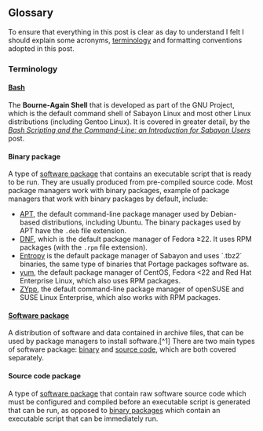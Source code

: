 ## Glossary
To ensure that everything in this post is clear as day to understand I felt I should explain some acronyms, [terminology](#binary-package) and formatting conventions adopted in this post.

### Terminology
#### [Bash](https://en.wikipedia.org/wiki/Bash_(Unix_shell))
The **Bourne-Again Shell** that is developed as part of the GNU Project, which is the default command shell of Sabayon Linux and most other Linux distributions (including Gentoo Linux). It is covered in greater detail, by the [*Bash Scripting and the Command-Line: an Introduction for Sabayon Users*](../../../11/26/bash-scripting-and-the-command-line-an-introduction-for-sabayon-users) post.

#### Binary package
A type of [software package](#software-package) that contains an executable script that is ready to be run. They are usually produced from pre-compiled source code. Most package managers work with binary packages, example of package managers that work with binary packages by default, include:
* [APT](https://en.wikipedia.org/wiki/Advanced_Packaging_Tool), the default command-line package manager used by Debian-based distributions, including Ubuntu. The binary packages used by APT have the `.deb` file extension.
* [DNF](https://en.wikipedia.org/wiki/DNF_(software)), which is the default package manager of Fedora &geq;22. It uses RPM packages (with the `.rpm` file extension).
* [Entropy](https://en.wikipedia.org/wiki/Entropy_(package_manager)) is the default package manager of Sabayon and uses `.tbz2` binaries, the same type of binaries that Portage packages software as.
* [yum](https://en.wikipedia.org/wiki/Yellowdog_Updater,_Modified), the default package manager of CentOS, Fedora &lt;22 and Red Hat Enterprise Linux, which also uses RPM packages.
* [ZYpp](https://en.wikipedia.org/wiki/ZYpp), the default command-line package manager of openSUSE and SUSE Linux Enterprise, which also works with RPM packages.

#### [Software package](https://en.wikipedia.org/wiki/Package_manager)
A distribution of software and data contained in archive files, that can be used by package managers to install software.[^1] There are two main types of software package: [binary](#binary-package) and [source code](#source-code-package), which are both covered separately.

#### Source code package
A type of [software package](#software-package) that contain raw software source code which must be configured and compiled before an executable script is generated that can be run, as opposed to [binary packages](#binary-package) which contain an executable script that can be immediately run.
